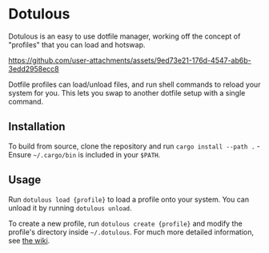 # Dotulous
Dotulous is an easy to use dotfile manager, working off the concept of "profiles" that you can load and hotswap.

https://github.com/user-attachments/assets/9ed73e21-176d-4547-ab6b-3edd2958ecc8

Dotfile profiles can load/unload files, and run shell commands to reload your system for you. This lets you swap to another dotfile setup with a single command.

## Installation
To build from source, clone the repository and run `cargo install --path .` - Ensure `~/.cargo/bin` is included in your `$PATH`.

## Usage
Run `dotulous load {profile}` to load a profile onto your system. You can unload it by running `dotulous unload`.

To create a new profile, run `dotulous create {profile}` and modify the profile's directory inside `~/.dotulous`. For much more detailed information, see [the wiki](https://github.com/SamPertWasTaken/Dotulous/wiki/Creating-&-Modifying-Profiles).
